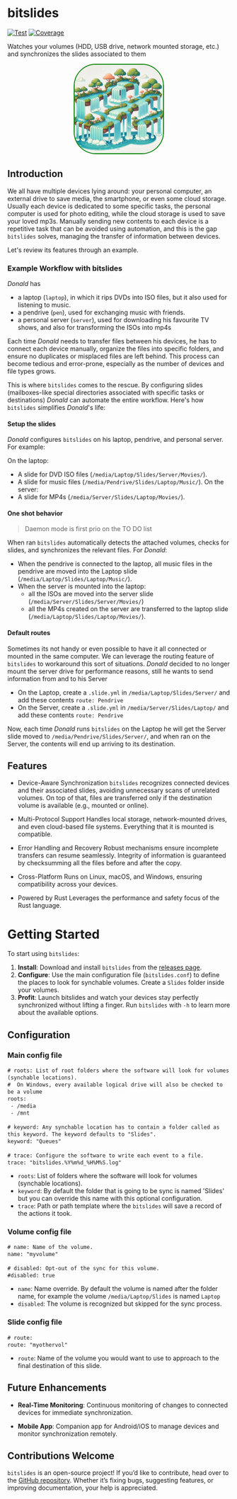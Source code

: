 # bitslides

[![Test](https://github.com/debuti/bitslides/actions/workflows/test.yml/badge.svg?branch=main)](https://github.com/debuti/bitslides/actions/workflows/test.yml)
[![Coverage](https://codecov.io/gh/debuti/bitslides/branch/main/graph/badge.svg)](https://codecov.io/gh/debuti/bitslides)

Watches your volumes (HDD, USB drive, network mounted storage, etc.) and synchronizes the slides associated to them

<p align="center">
  <img src="https://github.com/debuti/bitslides/blob/dev/res/bitslides.webp?raw=true" alt="bitslides" width="200" height="200"  style="border:2px solid green;border-radius: 50px"/>
</p>

## Introduction

We all have multiple devices lying around: your personal computer, an external drive to save media, the smartphone, or even some cloud storage. Usually each device is dedicated to some specific tasks, the personal computer is used for photo editing, while the cloud storage is used to save your loved mp3s. Manually sending new contents to each device is a repetitive task that can be avoided using automation, and this is the gap `bitslides` solves, managing the transfer of information between devices.

Let's review its features through an example. 

### Example Workflow with bitslides

*Donald* has
* a laptop (`laptop`), in which it rips DVDs into ISO files, but it also used for listening to music.
* a pendrive (`pen`), used for exchanging music with friends.
* a personal server (`server`), used for downloading his favourite TV shows, and also for transforming the ISOs into mp4s

Each time *Donald* needs to transfer files between his devices, he has to connect each device manually, organize the files into specific folders, and ensure no duplicates or misplaced files are left behind. This process can become tedious and error-prone, especially as the number of devices and file types grows.

This is where `bitslides` comes to the rescue. By configuring slides (mailboxes-like special directories associated with specific tasks or destinations) *Donald* can automate the entire workflow. Here's how `bitslides` simplifies *Donald*'s life:

#### Setup the slides

*Donald* configures `bitslides` on his laptop, pendrive, and personal server. For example:

On the laptop: 
 * A slide for DVD ISO files (`/media/Laptop/Slides/Server/Movies/`).
 * A slide for music files (`/media/Pendrive/Slides/Laptop/Music/`).
On the server:
 * A slide for MP4s (`/media/Server/Slides/Laptop/Movies/`).

#### One shot behavior

> Daemon mode is first prio on the TO DO list

When ran `bitslides` automatically detects the attached volumes, checks for slides, and synchronizes the relevant files. For *Donald*:

 * When the pendrive is connected to the laptop, all music files in the pendrive are moved into the Laptop slide (`/media/Laptop/Slides/Laptop/Music/`).
 * When the server is mounted into the laptop:
   * all the ISOs are moved into the server slide (`/media/Server/Slides/Server/Movies/`)
   * all the MP4s created on the server are transferred to the laptop slide (`/media/Laptop/Slides/Laptop/Movies/`).

#### Default routes

Sometimes its not handy or even possible to have it all connected or mounted in the same computer. We can leverage the routing feature of `bitslides` to workaround this sort of situations. *Donald* decided to no longer mount the server drive for performance reasons, still he wants to send information from and to his Server

 * On the Laptop, create a `.slide.yml` in `/media/Laptop/Slides/Server/` and add these contents
 ```route: Pendrive```
 * On the Server, create a `.slide.yml` in `/media/Server/Slides/Laptop/` and add these contents
 ```route: Pendrive```

Now, each time *Donald* runs `bitslides` on the Laptop he will get the Server slide moved to `/media/Pendrive/Slides/Server/`, and when ran on the Server, the contents will end up arriving to its destination.

## Features

 * Device-Aware Synchronization
`bitslides` recognizes connected devices and their associated slides, avoiding unnecessary scans of unrelated volumes. On top of that, files are transferred only if the destination volume is available (e.g., mounted or online).

 * Multi-Protocol Support
Handles local storage, network-mounted drives, and even cloud-based file systems. Everything that it is mounted is compatible.

* Error Handling and Recovery
Robust mechanisms ensure incomplete transfers can resume seamlessly. Integrity of information is guaranteed by checksumming all the files before and after the copy.

* Cross-Platform
Runs on Linux, macOS, and Windows, ensuring compatibility across your devices.

* Powered by Rust
Leverages the performance and safety focus of the Rust language.

# Getting Started
To start using `bitslides`:

1. **Install**: Download and install `bitslides` from the [releases page](https://github.com/debuti/bitslides/releases).
2. **Configure**: Use the main configuration file (`bitslides.conf`) to define the places to look for synchable volumes. Create a `Slides` folder inside your volumes.
3. **Profit**: Launch bitslides and watch your devices stay perfectly synchronized without lifting a finger. Run `bitslides` with `-h` to learn more about the available options.

## Configuration

### Main config file

```
# roots: List of root folders where the software will look for volumes (synchable locations).
#  On Windows, every available logical drive will also be checked to be a volume
roots:
 - /media
 - /mnt

# keyword: Any synchable location has to contain a folder called as this keyword. The keyword defaults to "Slides".
keyword: "Queues"

# trace: Configure the software to write each event to a file.
trace: "bitslides.%Y%m%d_%H%M%S.log"
```

* `roots`: List of folders where the software will look for volumes (synchable locations).
* `keyword`: By default the folder that is going to be sync is named 'Slides' but you can override this name with this optional configuration.
* `trace`: Path or path template where the `bitslides` will save a record of the actions it took.


### Volume config file

```
# name: Name of the volume.
name: "myvolume"

# disabled: Opt-out of the sync for this volume.
#disabled: true
```

* `name`: Name override. By default the volume is named after the folder name, for example the volume `/media/Laptop/Slides` is named `Laptop`
* `disabled`: The volume is recognized but skipped for the sync process.

### Slide config file

```
# route: 
route: "myothervol"
```

* `route`: Name of the volume you would want to use to approach to the final destination of this slide.


## Future Enhancements
 * **Real-Time Monitoring**: Continuous monitoring of changes to connected devices for immediate synchronization.

 * **Mobile App**: Companion app for Android/iOS to manage devices and monitor synchronization remotely.

## Contributions Welcome
`bitslides` is an open-source project! If you’d like to contribute, head over to the [GitHub repository](https://github.com/debuti/bitslides). Whether it’s fixing bugs, suggesting features, or improving documentation, your help is appreciated.
